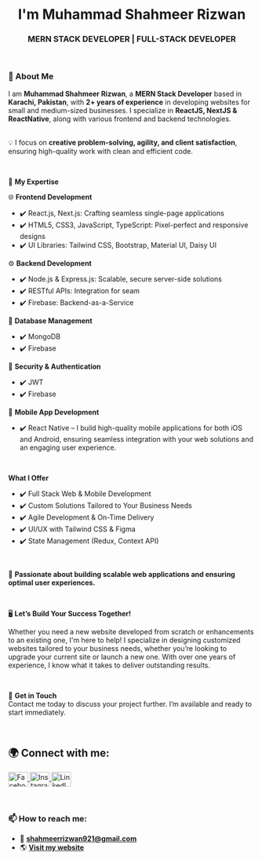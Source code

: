 
<h1 align="center">
               I'm Muhammad Shahmeer Rizwan</h1>
<h3 align="center">MERN STACK DEVELOPER | FULL-STACK DEVELOPER </h3>
</br>

### 📝 About Me  
I am **Muhammad Shahmeer Rizwan**, a **MERN Stack Developer** based in **Karachi, Pakistan**, with **2+ years of experience** in developing websites for small and medium-sized businesses. I specialize in **ReactJS, NextJS & ReactNative**, along with various frontend and backend technologies.  
</br>

💡 I focus on **creative problem-solving, agility, and client satisfaction**, ensuring high-quality work with clean and efficient code.  

</br>


🔧 **My Expertise**

🌐 **Frontend Development**
- ✔️ React.js, Next.js: Crafting seamless single-page applications
- ✔️ HTML5, CSS3, JavaScript, TypeScript: Pixel-perfect and responsive designs
- ✔️ UI Libraries: Tailwind CSS, Bootstrap, Material UI, Daisy UI

⚙️ **Backend Development**
- ✔️ Node.js & Express.js: Scalable, secure server-side solutions
- ✔️ RESTful APIs: Integration for seam
- ✔️ Firebase: Backend-as-a-Service

💾 **Database Management**
- ✔️ MongoDB
- ✔️ Firebase

🔐 **Security & Authentication**
- ✔️ JWT
- ✔️ Firebase

📱 **Mobile App Development**
- ✔️ React Native – I build high-quality mobile applications for both iOS and Android, ensuring seamless integration with your web solutions and an engaging user experience.


</br>


**What I Offer**
- ✔️ Full Stack Web & Mobile Development
- ✔️ Custom Solutions Tailored to Your Business Needs
- ✔️ Agile Development & On-Time Delivery
- ✔️ UI/UX with Tailwind CSS & Figma  
- ✔️ State Management (Redux, Context API)

  
</br>


🚀 **Passionate about building scalable web applications and ensuring optimal user experiences.**  

</br>


🖥️ **Let’s Build Your Success Together!**

Whether you need a new website developed from scratch or enhancements to an existing one, I'm here to help! I specialize in designing customized websites tailored to your business needs, whether you’re looking to upgrade your current site or launch a new one. With over one years of experience, I know what it takes to deliver outstanding results.

</br>

📧 **Get in Touch**
</br>
Contact me today to discuss your project further. I’m available and ready to start immediately.





</br>

## 🌍 Connect with me:

<p align="left">
<a href="https://www.facebook.com/muhammadshahmeerrizwan" target="blank">
  <img align="center" src="https://raw.githubusercontent.com/rahuldkjain/github-profile-readme-generator/master/src/images/icons/Social/facebook.svg" alt="Facebook" height="30" width="40"  />
</a>
<a href="https://instagram.com/_i_am_shahmeer" target="blank">
  <img align="center" src="https://raw.githubusercontent.com/rahuldkjain/github-profile-readme-generator/master/src/images/icons/Social/instagram.svg" alt="Instagram" height="30" width="40" />
</a> 
<a href="https://www.linkedin.com/in/muhammadshahmeerrizwan/" target="blank">
  <img align="center" src="https://raw.githubusercontent.com/rahuldkjain/github-profile-readme-generator/master/src/images/icons/Social/linked-in-alt.svg" alt="LinkedIn" height="30" width="40" />
</a>
</p>


</br>


### 📫 How to reach me:
- 📧 **shahmeerrizwan921@gmail.com**  
- 🌎 **[Visit my website](https://mshah-portfolio.web.app/)**
